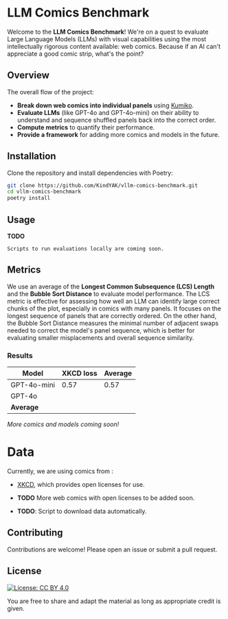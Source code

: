 # LLM Comics Benchmark

Welcome to the **LLM Comics Benchmark**! We're on a quest to evaluate Large Language Models (LLMs) with visual capabilities using the most intellectually rigorous content available: web comics. Because if an AI can't appreciate a good comic strip, what's the point?

## Overview

The overall flow of the project:
- **Break down web comics into individual panels** using [Kumiko](https://github.com/njean42/kumiko).
- **Evaluate LLMs** (like GPT-4o and GPT-4o-mini) on their ability to understand and sequence shuffled panels back into the correct order.
- **Compute metrics** to quantify their performance.
- **Provide a framework** for adding more comics and models in the future.

## Installation 
Clone the repository and install dependencies with Poetry:

```bash
git clone https://github.com/KindYAK/vllm-comics-benchmark.git
cd vllm-comics-benchmark
poetry install
```

## Usage
**TODO**

```Scripts to run evaluations locally are coming soon.```


## Metrics
We use an average of the **Longest Common Subsequence (LCS) Length** and the **Bubble Sort Distance** to evaluate model performance. The LCS metric is effective for assessing how well an LLM can identify large correct chunks of the plot, especially in comics with many panels. It focuses on the longest sequence of panels that are correctly ordered. On the other hand, the Bubble Sort Distance measures the minimal number of adjacent swaps needed to correct the model's panel sequence, which is better for evaluating smaller misplacements and overall sequence similarity.

### Results
| Model       | XKCD loss | Average |
|-------------|-----------|---------|
| GPT-4o-mini | 0.57      | 0.57    |
| GPT-4o      |           |         |
| **Average** |           |         |
*More comics and models coming soon!*


# Data
Currently, we are using comics from :
- [XKCD](https://xkcd.com/), which provides open licenses for use.
- **TODO** More web comics with open licenses to be added soon.

- **TODO**: Script to download data automatically.


## Contributing
Contributions are welcome! Please open an issue or submit a pull request.


## License
[![License: CC BY 4.0](https://licensebuttons.net/l/by/4.0/80x15.png)](https://creativecommons.org/licenses/by/4.0/) 

You are free to share and adapt the material as long as appropriate credit is given.
